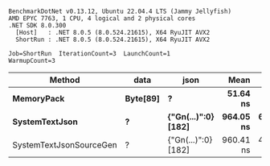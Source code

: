 ```

BenchmarkDotNet v0.13.12, Ubuntu 22.04.4 LTS (Jammy Jellyfish)
AMD EPYC 7763, 1 CPU, 4 logical and 2 physical cores
.NET SDK 8.0.300
  [Host]   : .NET 8.0.5 (8.0.524.21615), X64 RyuJIT AVX2
  ShortRun : .NET 8.0.5 (8.0.524.21615), X64 RyuJIT AVX2

Job=ShortRun  IterationCount=3  LaunchCount=1  
WarmupCount=3  

```
| Method                  | data     | json                | Mean      | Error     | StdDev   | Min       | Max       | Gen0   | Allocated |
|------------------------ |--------- |-------------------- |----------:|----------:|---------:|----------:|----------:|-------:|----------:|
| **MemoryPack**              | **Byte[89]** | **?**                   |  **51.64 ns** |  **4.341 ns** | **0.238 ns** |  **51.42 ns** |  **51.89 ns** | **0.0012** |     **104 B** |
| **SystemTextJson**          | **?**        | **{&quot;Gn(...)&quot;:0} [182]** | **964.05 ns** | **65.174 ns** | **3.572 ns** | **960.69 ns** | **967.80 ns** |      **-** |     **104 B** |
| SystemTextJsonSourceGen | ?        | {&quot;Gn(...)&quot;:0} [182] | 960.41 ns | 42.800 ns | 2.346 ns | 958.73 ns | 963.09 ns |      - |     104 B |
